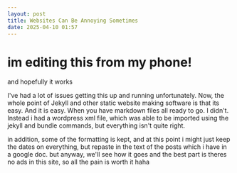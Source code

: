 ```yaml
---
layout: post
title: Websites Can Be Annoying Sometimes
date: 2025-04-10 01:57
---
```


# im editing this from my phone!
and hopefully it works

I've had a lot of issues getting this up and running unfortunately. Now, the whole point of Jekyll and other static website making software is that its easy. And it is easy. When you have markdown files all ready to go. I didn't. Instead i had a wordpress xml file, which was able to be imported using the jekyll and bundle commands, but everything isn't quite right.

in addition, some of the formatting is kept, and at this point i might just keep the dates on everything, but repaste in the text of the posts which i have in a google doc. but anyway, we'll see how it goes and the best part is theres no ads in this site, so all the pain is worth it haha
